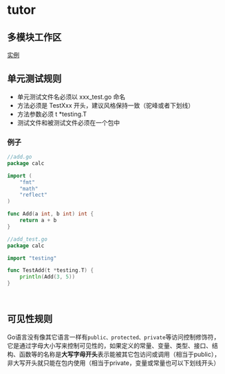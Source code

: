 # tutor

## 多模块工作区
[实例](https://gocn.vip/topics/qQP9Gvcyw3#%E5%A4%9A%E6%A8%A1%E5%9D%97%E5%B7%A5%E4%BD%9C%E5%8C%BA)

## 单元测试规则

- 单元测试文件名必须以 xxx_test.go 命名
- 方法必须是 TestXxx 开头，建议风格保持一致（驼峰或者下划线）
- 方法参数必须 t *testing.T
- 测试文件和被测试文件必须在一个包中
### 例子
```go
//add.go
package calc

import (
	"fmt"
	"math"
	"reflect"
)

func Add(a int, b int) int {
	return a + b
}

//add_test.go
package calc

import "testing"

func TestAdd(t *testing.T) {
	println(Add(3, 5))
}

 

```
## 可见性规则
Go语言没有像其它语言一样有`public、protected、private`等访问控制修饰符，它是通过字母大小写来控制可见性的，如果定义的常量、变量、类型、接口、结构、函数等的名称是**大写字母开头**表示能被其它包访问或调用（相当于public），非大写开头就只能在包内使用（相当于private，变量或常量也可以下划线开头）